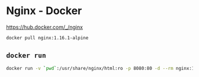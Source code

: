 # Nginx - Docker

<https://hub.docker.com/_/nginx>

```bash
docker pull nginx:1.16.1-alpine
```

## `docker run`

```bash
docker run -v `pwd`:/usr/share/nginx/html:ro -p 8080:80 -d --rm nginx:1.16.1-alpine
```
